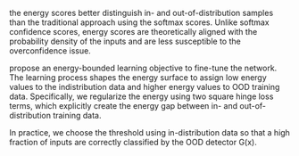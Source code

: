 the energy scores better distinguish in- and out-of-distribution samples than the traditional approach using the softmax scores. Unlike softmax confidence scores, energy scores are theoretically aligned with the probability density of the inputs and are less susceptible to the overconfidence issue.

propose an energy-bounded learning objective to fine-tune the network. The learning process shapes the energy surface to assign low energy values to the indistribution data and higher energy values to OOD training data. Specifically, we regularize the energy using two square hinge loss terms, which explicitly create the energy gap between in- and out-of-distribution training data. 

In practice, we choose the threshold using in-distribution data so that a high fraction of inputs are correctly classified by the OOD detector G(x).
